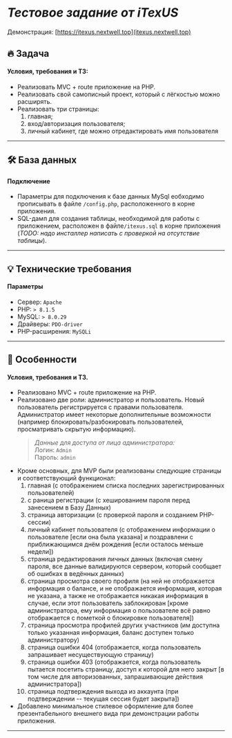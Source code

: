 # _Тестовое задание от iTexUS_
Демонстрация: [https://itexus.nextwell.top](itexus.nextwell.top)

## :fire: Задача
#### Условия, требования и ТЗ:
+ Реализовать MVC + route приложение на PHP.
+ Реализовать свой самописный проект, который с лёгкостью можно расширять.
+ Реализовать три страницы:
  1. главная;
  2. вход/авторизация пользователя;
  3. личный кабинет, где можно отредактировать имя пользователя

---

## :hammer_and_wrench: База данных
#### Подключение
* Параметры для подключения к базе данных MySql еобходимо прописывать в файле `/config.php`, расположенного в корне приложения.
* SQL-дамп для создания таблицы, необходимой для работы с приложением, расположен в файле`/itexus.sql` в корне приложения (<i>TODO: надо инсталлер написать с проверкой на отсутствие таблицы</i>).

---

## :bulb: Технические требования
#### Параметры
* Сервер: `Apache`
* PHP: `> 8.1.5`
* MySQL: `> 8.0.29`
* Драйверы: `PDO-driver`
* PHP-расширения: `MySQLi`

---

## :yellow_heart: Особенности
#### Условия, требования и ТЗ.

* Реализовано MVC + route приложение на PHP.
* Реализовано две роли: администратор и пользователь. Новый пользователь регистрируется с правами пользователя. Администратор имеет некоторые дополнительные возможности (например блокировать/разбокировать пользователей, просматривать скрытую информацию). 
  > _Данные для доступа от лица администратора:_  
  > Логин: `Admin`  
  > Пароль: `admin`  
* Кроме основных, для MVP были реализованы следующие страницы и соответствующий функционал:
  1. главная (с отображением списка последних зарегистрированных пользователей)
  2. с раница регистрации (с хешированием пароля перед занесением в Базу Данных)
  3. страница авторизации (с проверкой пароля и созданием PHP-сессии)
  4. личный кабинет пользователя (с отображением информации о пользователе [если она была указана] и поздравлени с приближающимся днём рождения [если осталось меньше недели])
  5. страница редактирования личных данных (включая смену пароля, все данные валидируются сервером, который сообщает об ошибках в ведённых данных)
  6. страница просмотра своего профиля (на ней не отображается информация о балансе, и не отображается информация, которая не указана, а также не отображается никакая информация в случае, если этот пользователь заблокирован [кроме администратора, ему информация о пользователе всё равно отображается с пометкой о блокировке пользователя])
  7. страница просмотра профилей других участников (им доступна только указанная информация, баланс доступен только администратору)
  8. страница ошибки 404 (отображается, когда пользователь запрашивает несуществующую страницу)
  9. страница ошибки 403 (отображается, когда пользователь пытается посетить страницу, доступ к которой для него закрыт [в том числе для авторизованных, запрашивающие действия администратора])
  10. страница подтверждения выхода из аккаунта (при подтверждении -- текущая сессия будет закрыта])
* Добавлено минимальное стилевое оформление для более презентабельного внешнего вида при демонстрации работы приложения.

---
